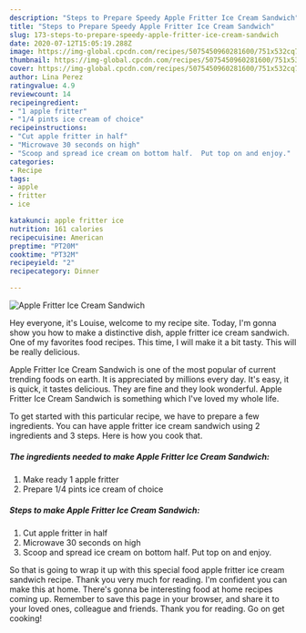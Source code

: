 ```yaml
---
description: "Steps to Prepare Speedy Apple Fritter Ice Cream Sandwich"
title: "Steps to Prepare Speedy Apple Fritter Ice Cream Sandwich"
slug: 173-steps-to-prepare-speedy-apple-fritter-ice-cream-sandwich
date: 2020-07-12T15:05:19.288Z
image: https://img-global.cpcdn.com/recipes/5075450960281600/751x532cq70/apple-fritter-ice-cream-sandwich-recipe-main-photo.jpg
thumbnail: https://img-global.cpcdn.com/recipes/5075450960281600/751x532cq70/apple-fritter-ice-cream-sandwich-recipe-main-photo.jpg
cover: https://img-global.cpcdn.com/recipes/5075450960281600/751x532cq70/apple-fritter-ice-cream-sandwich-recipe-main-photo.jpg
author: Lina Perez
ratingvalue: 4.9
reviewcount: 14
recipeingredient:
- "1 apple fritter"
- "1/4 pints ice cream of choice"
recipeinstructions:
- "Cut apple fritter in half"
- "Microwave 30 seconds on high"
- "Scoop and spread ice cream on bottom half.  Put top on and enjoy."
categories:
- Recipe
tags:
- apple
- fritter
- ice

katakunci: apple fritter ice 
nutrition: 161 calories
recipecuisine: American
preptime: "PT20M"
cooktime: "PT32M"
recipeyield: "2"
recipecategory: Dinner

---
```



![Apple Fritter Ice Cream Sandwich](https://img-global.cpcdn.com/recipes/5075450960281600/751x532cq70/apple-fritter-ice-cream-sandwich-recipe-main-photo.jpg)

Hey everyone, it's Louise, welcome to my recipe site. Today, I'm gonna show you how to make a distinctive dish, apple fritter ice cream sandwich. One of my favorites food recipes. This time, I will make it a bit tasty. This will be really delicious.



Apple Fritter Ice Cream Sandwich is one of the most popular of current trending foods on earth. It is appreciated by millions every day. It's easy, it is quick, it tastes delicious. They are fine and they look wonderful. Apple Fritter Ice Cream Sandwich is something which I've loved my whole life.


To get started with this particular recipe, we have to prepare a few ingredients. You can have apple fritter ice cream sandwich using 2 ingredients and 3 steps. Here is how you cook that.

##### The ingredients needed to make Apple Fritter Ice Cream Sandwich:

1. Make ready 1 apple fritter
1. Prepare 1/4 pints ice cream of choice




##### Steps to make Apple Fritter Ice Cream Sandwich:

1. Cut apple fritter in half
1. Microwave 30 seconds on high
1. Scoop and spread ice cream on bottom half.  Put top on and enjoy.




So that is going to wrap it up with this special food apple fritter ice cream sandwich recipe. Thank you very much for reading. I'm confident you can make this at home. There's gonna be interesting food at home recipes coming up. Remember to save this page in your browser, and share it to your loved ones, colleague and friends. Thank you for reading. Go on get cooking!
